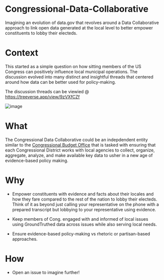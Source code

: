 # Congressional-Data-Collaborative
Imagining an evolution of data.gov that revolves around a Data Collaborative approach to link open data generated at the local level to better empower constituents to lobby their electeds.

# Context
This started as a simple question on how sitting members of the US Congress can positively influence local municipal operations. The discussion evolved into many distinct and insightful threads that centered around how data can be better used for policy-making.

The discussion threads can be viewied @ https://treeverse.app/view/9zVXfCZf

![image](https://user-images.githubusercontent.com/4397663/49479675-1366b300-f7e1-11e8-8bcb-106083274081.png)

# What
The Congressional Data Collaborative could be an indepdendent entity similar to the [Congressional Budget Office](https://www.cbo.gov/) that is tasked with ensuring that each Congressional District works with local agencies to collect, organize, aggregate, analyze, and make available key data to usher in a new age of evidence-based policy making.

# Why
- Empower constituents with evidence and facts about their locales and how they fare compared to the rest of the nation to lobby their electeds. Think of it as beyond just calling your representative on the phone with a prepared transcript but lobbying to your representative using evidence.

- Keep members of Cong. engaged with and informed of local issues using GroundTruthed data across issues while also serving local needs.
- Ensure evidence-based policy-making vs rhetoric or partisan-based approaches.


# How
- Open an issue to imagine further!
